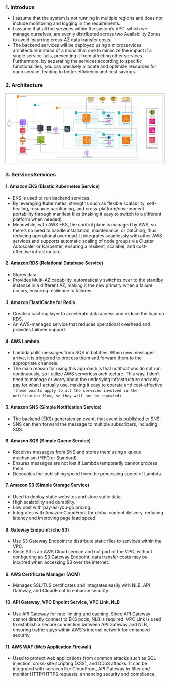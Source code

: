 ### 1. Introduce
- I assume that the system is not running in multiple regions and does not include monitoring and logging in the requirements.
- I assume that all the services within the system’s VPC, which we manage ourselves, are evenly distributed across two Availability Zones to avoid incurring cross-AZ data transfer costs.
- The backend services will be deployed using a microservices architecture instead of a monolithic one to minimize the impact if a single service fails, preventing it from affecting other services. Furthermore, by separating the services according to specific functionalities, you can precisely allocate and optimize resources for each service, leading to better efficiency and cost savings.

### 2. Architecture
![Diagram of the Architecture](./architecture.jpg)

### 3. ServicesServices
#### 1. Amazon EKS (Elastic Kubernetes Service)
- EKS is used to run backend services.
- By leveraging Kubernetes’ strengths such as flexible scalability, self-healing, resource partitioning, and cross-platform/environment portability through manifest files (making it easy to switch to a different platform when needed) 
- Meanwhile, with AWS EKS, the control plane is managed by AWS, so there’s no need to handle installation, maintenance, or patching, thus reducing operational overhead. It integrates seamlessly with other AWS services and supports automatic scaling of node groups via Cluster Autoscaler or Karpenter, ensuring a resilient, scalable, and cost-effective infrastructure.
#### 2. Amazon RDS (Relational Database Service)
- Stores data. 
- Provides Multi-AZ capability, automatically switches over to the standby instance in a different AZ, making it the new primary when a failure occurs, ensuring resilience to failures.
#### 3. Amazon ElastiCache for Redis
- Create a caching layer to accelerate data access and reduce the load on RDS. 
- An AWS-managed service that reduces operational overhead and provides failover support.
#### 4. AWS Lambda
- Lambda polls messages from SQS in batches. When new messages arrive, it is triggered to process them and forward them to the appropriate channels.
- The main reason for using this approach is that notifications do not run continuously, so I utilize AWS serverless architecture. This way, I don’t need to manage or worry about the underlying infrastructure and only pay for what I actually use, making it easy to operate and cost-effective `(these points apply to all the services involved in the notification flow, so they will not be repeated)`.
#### 5. Amazon SNS (Simple Notification Service)
- The backend (EKS) generates an event, that event is published to SNS. 
- SNS can then forward the message to multiple subscribers, including SQS.
#### 6. Amazon SQS (Simple Queue Service)
- Receives messages from SNS and stores them using a queue mechanism (FIFO or Standard).
- Ensures messages are not lost if Lambda temporarily cannot process them.
- Decouples the publishing speed from the processing speed of Lambda.
#### 7. Amazon S3 (Simple Storage Service)
- Used to deploy static websites and store static data.
- High scalability and durability.
- Low cost with pay-as-you-go pricing.
- Integrates with Amazon CloudFront for global content delivery, reducing latency and improving page load speed.
#### 8. Gateway Endpoint (cho S3)
- Use S3 Gateway Endpoint to distribute static files to services within the VPC.
- Since S3 is an AWS Cloud service and not part of the VPC, without configuring an S3 Gateway Endpoint, data transfer costs may be incurred when accessing S3 over the internet.
#### 9. AWS Certificate Manager (ACM)
- Manages SSL/TLS certificates and integrates easily with NLB, API Gateway, and CloudFront to enhance security.
#### 10. API Gateway, VPC Enpoint Service, VPC Link, NLB
- Use API Gateway for rate limiting and caching. Since API Gateway cannot directly connect to EKS pods, NLB is required. VPC Link is used to establish a secure connection between API Gateway and NLB, ensuring traffic stays within AWS's internal network for enhanced security.
#### 11. AWS WAF (Web Application Firewall)
- Used to protect web applications from common attacks such as SQL injection, cross-site scripting (XSS), and DDoS attacks. It can be integrated with services like CloudFront, API Gateway to filter and monitor HTTP/HTTPS requests, enhancing security and compliance.
